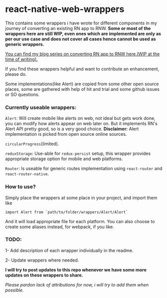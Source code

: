 
# react-native-web-wrappers

This contains some wrappers i have wrote for different components in my journey of converting an existing RN app to RNW. **Some or most of the wrappers here are still WIP, even ones which are implemented are only as per our use case and does not cover all cases hence cannot be used as generic wrappers.**

[You can find my blog series on converting RN app to RNW here.(WIP at the time of writing).](https://medium.com/@ziaulrehman/part-1-converting-react-native-app-to-react-native-web-react-pwa-in-monorepo-architecture-34b43cad74b8)

If you find these wrappers helpful and want to contribute an enhancement, please do.

Some implementations(like Alert) are copied from some other open source places, some are gathered with help of hit and trial and some github issues or SO questions.

### Currently useable wrappers:
`Alert`: Will create mobile like alerts on web, not ideal but gets work done, you can modify how alerts appear on web later on. But it implements RN's Alert API pretty good, so is a very good choice.
**Disclaimer:** Alert implementation is picked from open source online sources.

`circularProgress`(limited).

`reduxStorage`: Use-able for `redux-persist` setup, this wrapper provides appropriate storage option for mobile and web platforms.

`Router`: Is useable for generic routes implementation using `react-router` and `react-router-native`.

### How to use?
Simply place the wrappers at some place in your project, and import them like
```
import Alert from `path/to/folder/wrappers/Alert/Alert`
```
And it will load appropriate file for each platform. You can also choose to create some aliases instead, for webpack, if you like.

### TODO:

1- Add description of each wrapper individually in the readme.

2- Update wrappers where needed.

**I will try to post updates to this repo whenever we have some more updates on these wrappers to share.**

_Please pardon lack of attributions for now, i will try to add them when possible._

